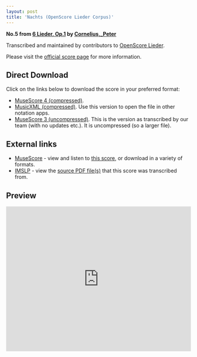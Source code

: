 ```yaml
---
layout: post
title: 'Nachts (OpenScore Lieder Corpus)'
---
```


__No.5 from [6 Lieder, Op.1](https://fourscoreandmore.org/openscore/lieder/Cornelius,_Peter/6_Lieder,_Op.1/) by [Cornelius,_Peter](https://fourscoreandmore.org/openscore/lieder/Cornelius,_Peter)__

Transcribed and maintained by contributors to [OpenScore Lieder].

Please visit the [official score page] for more information.

[official score page]: https://musescore.com/openscore-lieder-corpus/scores/5054957
[OpenScore Lieder]: https://musescore.com/openscore-lieder-corpus

## Direct Download

Click on the links below to download the score in your preferred format:
- [MuseScore 4 (compressed)](https://fourscoreandmore.org/openscore/lieder/Cornelius,_Peter/6_Lieder,_Op.1/5_Nachts.mscz).
- [MusicXML (compressed)](https://fourscoreandmore.org/openscore/lieder/Cornelius,_Peter/6_Lieder,_Op.1/5_Nachts.mxl). Use this version to open the file in other notation apps.
- [MuseScore 3 (uncompressed)](https://raw.githubusercontent.com/OpenScore/Lieder/refs/heads/main/scores/Cornelius,_Peter/6_Lieder,_Op.1/5_Nachts/lc5054957.mscx). This is the version as transcribed by our team (with no updates etc.). It is uncompressed (so a larger file).

## External links

- [MuseScore] - view and listen to [this score][MuseScore], or download in a variety of formats.
- [IMSLP] - view the [source PDF file(s)][IMSLP] that this score was transcribed from.

[MuseScore]: https://musescore.com/score/5054957
[IMSLP]: https://imslp.org/wiki/Special:ReverseLookup/24060

## Preview

<iframe width="100%" height="394" src="https://musescore.com/openscore-lieder-corpus/scores/5054957/embed" frameborder="0" allowfullscreen allow="autoplay; fullscreen"></iframe>
